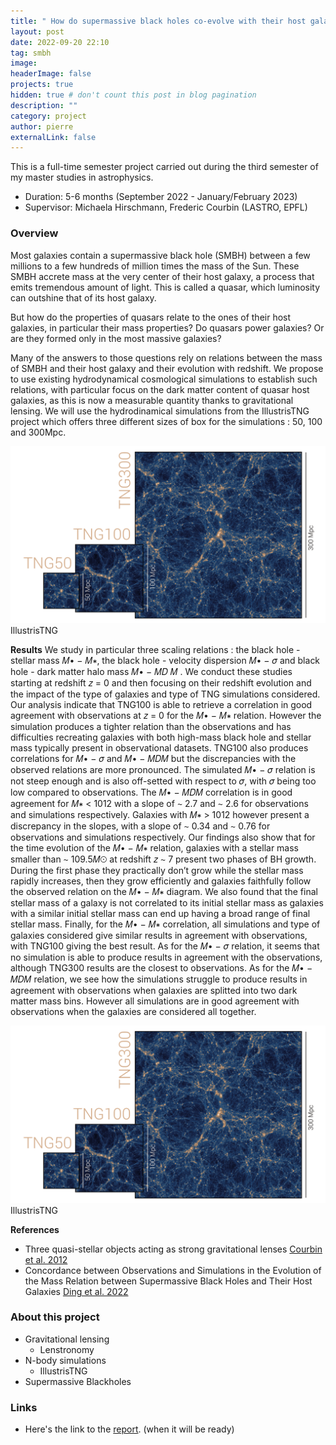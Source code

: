 ```yaml
---
title: " How do supermassive black holes co-evolve with their host galaxy – the perspective of cosmological simulations"
layout: post
date: 2022-09-20 22:10
tag: smbh
image:
headerImage: false
projects: true
hidden: true # don't count this post in blog pagination
description: ""
category: project
author: pierre
externalLink: false
---
```


This is a full-time semester project carried out during the third semester of my master studies in astrophysics. 
* Duration: 5-6 months (September 2022 - January/February 2023)
* Supervisor: Michaela Hirschmann, Frederic Courbin (LASTRO, EPFL) 

### Overview

Most galaxies contain a supermassive black hole (SMBH) between a few millions to a few hundreds of million times the mass of the Sun. These SMBH accrete mass at the very center of their host galaxy, a process that emits tremendous amount of light. This is called a quasar, which luminosity can outshine that of its host galaxy. 

But how do the properties of quasars relate to the ones of their host galaxies, in particular their mass properties? Do quasars power galaxies? 
Or are they formed only in the most massive galaxies? 

Many of the answers to those questions rely on relations between the mass of SMBH and their host galaxy and their evolution with redshift. We propose to use existing hydrodynamical cosmological simulations to establish such relations, with particular focus on the dark matter content of quasar host galaxies, as this is now a measurable quantity thanks to gravitational lensing. We will use the hydrodinamical simulations from the IllustrisTNG project which offers three different sizes of box for the simulations : 50, 100 and 300Mpc. 

<img class="image" src="/assets/images/TNG_3boxes_DM_3840-min-2-2-2.png" alt="Alt Text">
<figcaption class="caption"> IllustrisTNG </figcaption>

**Results**
We study in particular three scaling relations : the black hole - stellar mass 𝑀• − 𝑀∗, the black hole - velocity dispersion 𝑀• − 𝜎 and black hole - dark matter halo mass 𝑀• − 𝑀𝐷 𝑀 . We conduct these studies starting at redshift 𝑧 = 0 and then focusing on their redshift evolution and the impact of the type of galaxies and type of TNG simulations considered. Our analysis indicate that TNG100 is able to retrieve a correlation in good agreement with observations at 𝑧 = 0 for the 𝑀• − 𝑀∗ relation. However the simulation produces a tighter relation than the observations and has difficulties recreating galaxies with both high-mass black hole and stellar mass typically present in observational datasets. TNG100 also produces correlations for 𝑀• − 𝜎 and 𝑀• − 𝑀𝐷𝑀 but the discrepancies with the observed relations are more pronounced. The simulated 𝑀• − 𝜎 relation is not steep enough and is also off-setted with respect to 𝜎, with 𝜎 being too low compared to observations. The 𝑀• − 𝑀𝐷𝑀 correlation is in good agreement for 𝑀∗ < 1012 with a slope of ∼ 2.7 and ∼ 2.6 for observations and simulations respectively. Galaxies with 𝑀∗ > 1012 however present a discrepancy in the slopes, with a slope of ∼ 0.34 and ∼ 0.76 for observations and simulations respectively. Our findings also show that for the time evolution of the 𝑀• − 𝑀∗ relation, galaxies with a stellar mass smaller than ∼ 109.5𝑀⊙ at redshift 𝑧 ∼ 7 present two phases of BH growth. During the first phase they practically don’t grow while the stellar mass rapidly increases, then they grow efficiently and galaxies faithfully follow the observed relation on the 𝑀• − 𝑀∗ diagram. We also found that the final stellar mass of a galaxy is not correlated to its initial stellar mass as galaxies with a similar initial stellar mass can end up having a broad range of final stellar mass. Finally, for the 𝑀• − 𝑀∗ correlation, all simulations and type of galaxies considered give similar results in agreement with observations, with TNG100 giving the best result. As for the 𝑀• − 𝜎 relation, it seems that no simulation is able to produce results in agreement with the observations, although TNG300 results are the closest to observations. As for the 𝑀• − 𝑀𝐷𝑀 relation, we see how the simulations struggle to produce results in agreement with observations when galaxies are splitted into two dark matter mass bins. However all simulations are in good agreement with observations when the galaxies are considered all together.

<img class="image" src="/assets/images/TNG_3boxes_DM_3840-min-2-2-2.png" alt="Alt Text">
<figcaption class="caption"> IllustrisTNG </figcaption>


**References**
* Three quasi-stellar objects acting as strong gravitational lenses [Courbin et al. 2012](https://arxiv.org/abs/1110.5514)
* Concordance between Observations and Simulations in the Evolution of the Mass Relation between Supermassive Black Holes and Their Host Galaxies [Ding et al. 2022](https://arxiv.org/abs/2205.04481)


### About this project
* Gravitational lensing
   * Lenstronomy
* N-body simulations
   * IllustrisTNG
* Supermassive Blackholes

### Links
* Here's the link to the [report](). (when it will be ready) 
